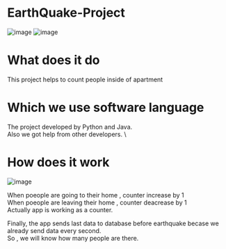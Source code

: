 # EarthQuake-Project
![image](https://user-images.githubusercontent.com/126695865/227997093-206cd95d-cc73-4fc2-9721-c4b92e8f75df.png)
![image](https://user-images.githubusercontent.com/126695865/227997136-08b94460-3ea7-4d57-85a6-c3d5782d0501.png)

# What does it do
This project helps to count people inside of apartment

# Which we use software language
The project developed by Python and Java. \
Also we got help from other developers. \

# How does it work
![image](https://user-images.githubusercontent.com/126695865/227996879-cd3c7dcf-b18a-4e83-b70c-8c78c2973acb.png)

When poeople are going to their home , counter increase by 1 \
When poeople are leaving their home , counter deacrease by 1 \
Actually app is working as a counter.

Finally, the app sends last data to database before earthquake becase we already send data every second. \
So , we will know how many people are there.

